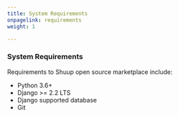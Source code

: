 ```yaml
---
title: System Requirements
onpagelink: requirements
weight: 1

---
```


### **System Requirements**

Requirements to Shuup open source marketplace include:

*   Python 3.6+
*   Django >= 2.2 LTS
*   Django supported database
*   Git
 
